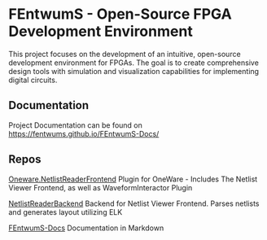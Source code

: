 # FEntwumS - Open-Source FPGA Development Environment

This project focuses on the development of an intuitive, open-source development environment for FPGAs. The goal is to create comprehensive design tools with simulation and visualization capabilities for implementing digital circuits. 

## Documentation
Project Documentation can be found on https://fentwums.github.io/FEntwumS-Docs/

## Repos

[Oneware.NetlistReaderFrontend](https://github.com/FEntwumS/Oneware.NetlistReaderFrontend) Plugin for OneWare - Includes The Netlist Viewer Frontend, as well as WaveformInteractor Plugin  

[NetlistReaderBackend](https://github.com/FEntwumS/NetlistReaderBackend) Backend for Netlist Viewer Frontend. Parses netlists and generates layout utilizing ELK  

[FEntwumS-Docs](https://github.com/FEntwumS/FEntwumS-Docs) Documentation in Markdown
